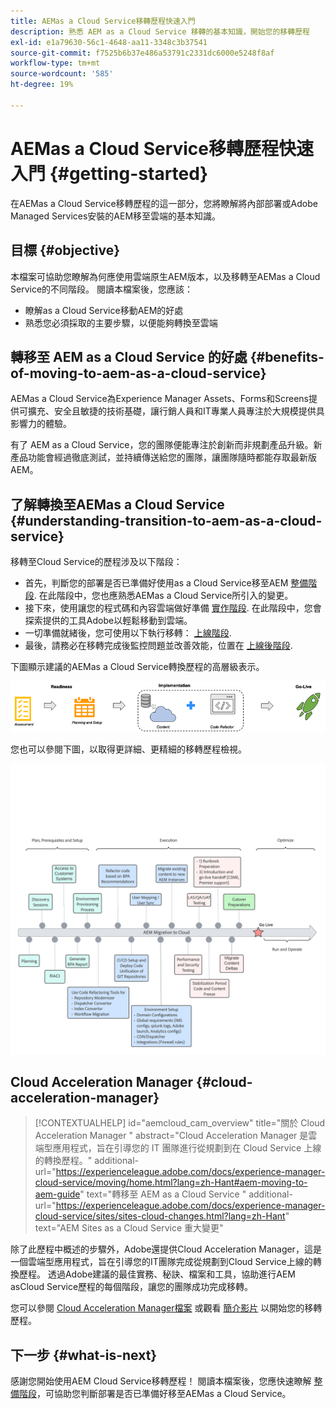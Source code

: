 ```yaml
---
title: AEMas a Cloud Service移轉歷程快速入門
description: 熟悉 AEM as a Cloud Service 移轉的基本知識，開始您的移轉歷程
exl-id: e1a79630-56c1-4648-aa11-3348c3b37541
source-git-commit: f7525b6b37e486a53791c2331dc6000e5248f8af
workflow-type: tm+mt
source-wordcount: '585'
ht-degree: 19%

---
```


# AEMas a Cloud Service移轉歷程快速入門 {#getting-started}

在AEMas a Cloud Service移轉歷程的這一部分，您將瞭解將內部部署或Adobe Managed Services安裝的AEM移至雲端的基本知識。

## 目標 {#objective}

本檔案可協助您瞭解為何應使用雲端原生AEM版本，以及移轉至AEMas a Cloud Service的不同階段。 閱讀本檔案後，您應該：

* 瞭解as a Cloud Service移動AEM的好處
* 熟悉您必須採取的主要步驟，以便能夠轉換至雲端

## 轉移至 AEM as a Cloud Service 的好處 {#benefits-of-moving-to-aem-as-a-cloud-service}

AEMas a Cloud Service為Experience Manager Assets、Forms和Screens提供可擴充、安全且敏捷的技術基礎，讓行銷人員和IT專業人員專注於大規模提供具影響力的體驗。

有了 AEM as a Cloud Service，您的團隊便能專注於創新而非規劃產品升級。新產品功能會經過徹底測試，並持續傳送給您的團隊，讓團隊隨時都能存取最新版AEM。

## 了解轉換至AEMas a Cloud Service {#understanding-transition-to-aem-as-a-cloud-service}

移轉至Cloud Service的歷程涉及以下階段：

* 首先，判斷您的部署是否已準備好使用as a Cloud Service移至AEM [整備階段](/help/journey-migration/readiness.md). 在此階段中，您也應熟悉AEMas a Cloud Service所引入的變更。
* 接下來，使用讓您的程式碼和內容雲端做好準備 [實作階段](/help/journey-migration/implementation.md). 在此階段中，您會探索提供的工具Adobe以輕鬆移動到雲端。
* 一切準備就緒後，您可使用以下執行移轉： [上線階段](/help/journey-migration/go-live.md).
* 最後，請務必在移轉完成後監控問題並改善效能，位置在 [上線後階段](/help/journey-migration/post-go-live.md).

下圖顯示建議的AEMas a Cloud Service轉換歷程的高層級表示。

![影像](/help/journey-migration/assets/move-aemcloud-process.png)

您也可以參閱下圖，以取得更詳細、更精細的移轉歷程檢視。

![影像](/help/journey-migration/assets/migration-process.png)

## Cloud Acceleration Manager {#cloud-acceleration-manager}

>[!CONTEXTUALHELP]
>id="aemcloud_cam_overview"
>title="關於 Cloud Acceleration Manager "
>abstract="Cloud Acceleration Manager 是雲端型應用程式，旨在引導您的 IT 團隊進行從規劃到在 Cloud Service 上線的轉換歷程。"
>additional-url="https://experienceleague.adobe.com/docs/experience-manager-cloud-service/moving/home.html?lang=zh-Hant#aem-moving-to-aem-guide" text="轉移至 AEM as a Cloud Service "
>additional-url="https://experienceleague.adobe.com/docs/experience-manager-cloud-service/sites/sites-cloud-changes.html?lang=zh-Hant" text="AEM Sites as a Cloud Service 重大變更"

除了此歷程中概述的步驟外，Adobe還提供Cloud Acceleration Manager，這是一個雲端型應用程式，旨在引導您的IT團隊完成從規劃到Cloud Service上線的轉換歷程。 透過Adobe建議的最佳實務、秘訣、檔案和工具，協助進行AEM asCloud Service歷程的每個階段，讓您的團隊成功完成移轉。

您可以參閱 [Cloud Acceleration Manager檔案](/help/journey-migration/cloud-acceleration-manager/using-cam/getting-started-cam.md) 或觀看 [簡介影片](https://experienceleague.adobe.com/?launch=ExperienceManager-A-1-2021.1.migration&amp;recommended=ExperienceManager-A-1-2021.1.migration&amp;lang=en#dashboard/learning) 以開始您的移轉歷程。

## 下一步 {#what-is-next}

感謝您開始使用AEM Cloud Service移轉歷程！ 閱讀本檔案後，您應快速瞭解 [整備階段](/help/journey-migration/readiness.md)，可協助您判斷部署是否已準備好移至AEMas a Cloud Service。

